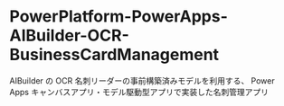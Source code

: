 # PowerPlatform-PowerApps-AIBuilder-OCR-BusinessCardManagement
 AIBuilder の OCR 名刺リーダーの事前構築済みモデルを利用する、 Power Apps キャンバスアプリ・モデル駆動型アプリで実装した名刺管理アプリ
